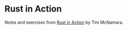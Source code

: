 # Rust in Action

Notes and exercises from [Rust in
Action](https://www.manning.com/books/rust-in-action) by Tim McNamara.
